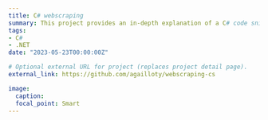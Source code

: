 ```yaml
---
title: C# webscraping
summary: This project provides an in-depth explanation of a C# code snippet that utilizes the HtmlAgilityPack library and Json serialization. The code focuses on extracting job information from HTML documents, processing and storing the data in different formats.
tags:
- C#
- .NET
date: "2023-05-23T00:00:00Z"

# Optional external URL for project (replaces project detail page).
external_link: https://github.com/agailloty/webscraping-cs

image:
  caption: 
  focal_point: Smart
---
```

